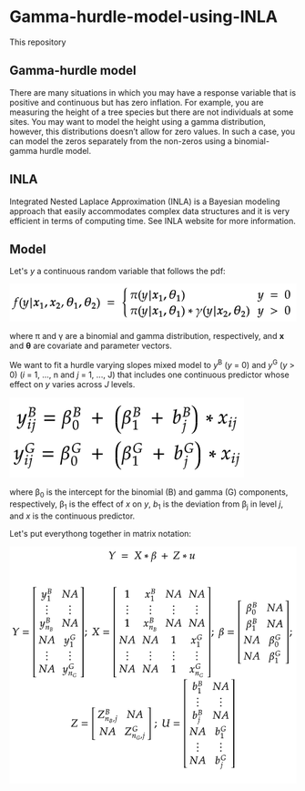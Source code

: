 # Gamma-hurdle-model-using-INLA
This repository 
## Gamma-hurdle model
There are many situations in which you may have a response variable that is positive and continuous but has zero inflation. For example, you are measuring the height of a tree species but there are not individuals at some sites. You may want to model the height using a gamma distribution, however, this distributions doesn’t allow for zero values. In such a case, you can model the zeros separately from the non-zeros using a binomial-gamma hurdle model.
## INLA
Integrated Nested Laplace Approximation (INLA) is a Bayesian modeling approach that easily accommodates complex data structures and it is very efficient in terms of computing time. See INLA website for more information. 
## Model
Let's *y* a continuous random variable that follows the pdf:

![Local functions](https://github.com/jmrmcode/Gamma-hurdle-model-using-INLA/blob/main/math-20201216.png?raw=true)

where &pi; and &gamma; are a binomial and gamma distribution, respectively, and **x** and **&theta;** are covariate and parameter vectors.

We want to fit a hurdle varying slopes mixed model to *y*<sup>B</sup> (*y* = 0) and *y*<sup>G</sup> (*y* > 0) (*i* = 1, ..., n and *j* = 1, ..., J) that includes one continuous predictor whose effect on *y* varies across *J* levels.

![Local functions](https://github.com/jmrmcode/Gamma-hurdle-model-using-INLA/blob/main/modelEquations.png?raw=true)

where &beta;<sub>0</sub> is the intercept for the binomial (B) and gamma (G) components, respectively, &beta;<sub>1</sub> is the effect of *x* on *y*, *b*<sub>1</sub> is the deviation from &beta;<sub>j</sub> in level *j*, and *x* is the continuous predictor.

Let's put everythong together in matrix notation:

![Local functions](https://github.com/jmrmcode/Gamma-hurdle-model-using-INLA/blob/main/matrixNotation.png?raw=true)
